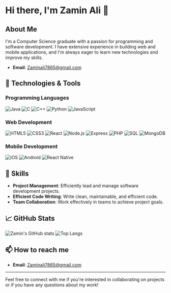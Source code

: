 # Hi there, I'm Zamin Ali 👋

## About Me
I'm a Computer Science graduate with a passion for programming and software development. I have extensive experience in building web and mobile applications, and I'm always eager to learn new technologies and improve my skills.

- **Email**: [Zaminali7865@gmail.com](mailto:Zaminali7865@gmail.com)

## 🔧 Technologies & Tools
### Programming Languages
![Java](https://img.shields.io/badge/Java-%23ED8B00.svg?style=flat&logo=java&logoColor=white)
![C](https://img.shields.io/badge/C-%2300599C.svg?style=flat&logo=c&logoColor=white)
![C++](https://img.shields.io/badge/C++-%2300599C.svg?style=flat&logo=c%2B%2B&logoColor=white)
![Python](https://img.shields.io/badge/Python-3670A0?style=flat&logo=python&logoColor=ffdd54)
![JavaScript](https://img.shields.io/badge/JavaScript-323330?style=flat&logo=javascript&logoColor=F7DF1E)

### Web Development
![HTML5](https://img.shields.io/badge/HTML5-%23E34F26.svg?style=flat&logo=html5&logoColor=white)
![CSS3](https://img.shields.io/badge/CSS3-%231572B6.svg?style=flat&logo=css3&logoColor=white)
![React](https://img.shields.io/badge/React-%2320232a.svg?style=flat&logo=react&logoColor=%2361DAFB)
![Node.js](https://img.shields.io/badge/Node.js-43853D?style=flat&logo=node-dot-js&logoColor=white)
![Express](https://img.shields.io/badge/Express.js-404D59?style=flat)
![PHP](https://img.shields.io/badge/PHP-%23777BB4.svg?style=flat&logo=php&logoColor=white)
![SQL](https://img.shields.io/badge/SQL-4479A1?style=flat&logo=MySQL&logoColor=white)
![MongoDB](https://img.shields.io/badge/MongoDB-%2347A248.svg?style=flat&logo=mongodb&logoColor=white)

### Mobile Development
![iOS](https://img.shields.io/badge/iOS-000000?style=flat&logo=apple&logoColor=white)
![Android](https://img.shields.io/badge/Android-3DDC84?style=flat&logo=android&logoColor=white)
![React Native](https://img.shields.io/badge/React_Native-20232A?style=flat&logo=react&logoColor=61DAFB)

## 🌟 Skills
- **Project Management**: Efficiently lead and manage software development projects.
- **Efficient Code Writing**: Write clean, maintainable, and efficient code.
- **Team Collaboration**: Work effectively in teams to achieve project goals.

## 📈 GitHub Stats
![Zamin's GitHub stats](https://github-readme-stats.vercel.app/api?username=yourusername&show_icons=true&theme=radical)
![Top Langs](https://github-readme-stats.vercel.app/api/top-langs/?username=yourusername&layout=compact&theme=radical)

## 📫 How to reach me
- **Email**: [Zaminali7865@gmail.com](mailto:Zaminali7865@gmail.com)

---

Feel free to connect with me if you're interested in collaborating on projects or if you have any questions about my work!

